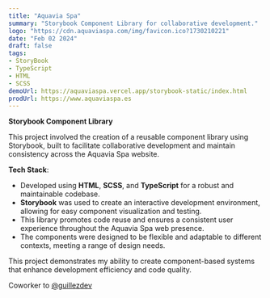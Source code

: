 ```yaml
---
title: "Aquavia Spa"
summary: "Storybook Component Library for collaborative development."
logo: "https://cdn.aquaviaspa.com/img/favicon.ico?1730210221"
date: "Feb 02 2024"
draft: false
tags:
- StoryBook
- TypeScript
- HTML
- SCSS
demoUrl: https://aquaviaspa.vercel.app/storybook-static/index.html
prodUrl: https://www.aquaviaspa.es
---
```


**Storybook Component Library**

This project involved the creation of a reusable component library using Storybook, built to facilitate collaborative development and maintain consistency across the Aquavia Spa website.

**Tech Stack**:

- Developed using **HTML**, **SCSS**, and **TypeScript** for a robust and maintainable codebase.
- **Storybook** was used to create an interactive development environment, allowing for easy component visualization and testing.
- This library promotes code reuse and ensures a consistent user experience throughout the Aquavia Spa web presence.
- The components were designed to be flexible and adaptable to different contexts, meeting a range of design needs.

This project demonstrates my ability to create component-based systems that enhance development efficiency and code quality.

Coworker to <a href="https://github.com/guillezdev" target="_blank">@guillezdev</a>